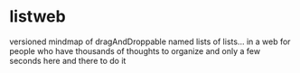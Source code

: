 # listweb
versioned mindmap of dragAndDroppable named lists of lists... in a web for people who have thousands of thoughts to organize and only a few seconds here and there to do it
